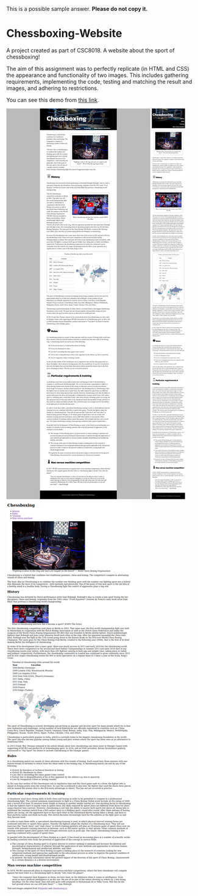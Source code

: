 This is a possible sample answer. **Please do not copy it.**
# Chessboxing-Website
A project created as part of CSC8018. A website about the sport of chessboxing!

The aim of this assignment was to perfectly replicate (in HTML and CSS) the appearance and functionality of two images.
This includes gathering requirements, implementing the code, testing and matching the result and images, and adhering to restrictions.

You can see this demo from [this link](https://chessboxing-demo.wzwtt.eu.org).

![chessboxing-CSS-large](chessboxing-CSS-large.png)
![chessboxing-CSS-small](chessboxing-CSS-small.png)
![chessboxing-HTML](chessboxing-HTML.png)